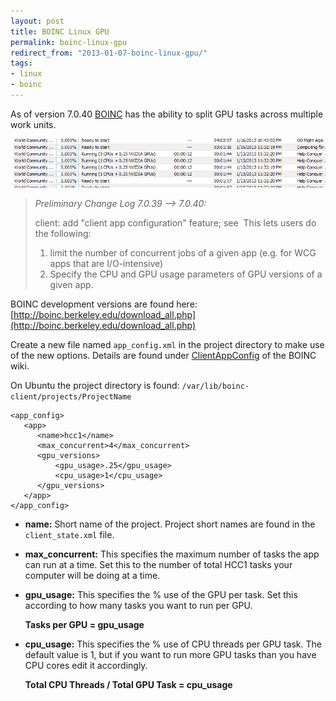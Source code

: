 ```yaml
---
layout: post
title: BOINC Linux GPU
permalink: boinc-linux-gpu
redirect_from: "2013-01-07-boinc-linux-gpu/"
tags:
- linux
- boinc
---
```


As of version 7.0.40 [BOINC](http://boinc.berkeley.edu/) has the ability to split GPU tasks across multiple work units.

![boinc_manager_gpu_tasks](/assets/img/boinc_manager_gpu_tasks.png)

>*Preliminary Change Log 7.0.39 --> 7.0.40:*
>
>client: add "client app configuration" feature; see&nbsp;[](http://boinc.berkeley.edu/trac/wiki/ClientAppConfig)
>This lets users do the following:
>1) limit the number of concurrent jobs of a given app (e.g. for WCG apps that are I/O-intensive)
>2) Specify the CPU and GPU usage parameters of GPU versions of a given app.

BOINC development versions are found here:
[http://boinc.berkeley.edu/download_all.php](http://boinc.berkeley.edu/download_all.php)

Create a new file named `app_config.xml` in the project directory to make use of the new options.
Details are found under [ClientAppConfig](http://boinc.berkeley.edu/trac/wiki/ClientAppConfig) of the BOINC wiki.

On Ubuntu the project directory is found:
`/var/lib/boinc-client/projects/ProjectName`

```
<app_config>
   <app>
      <name>hcc1</name>
      <max_concurrent>4</max_concurrent>
      <gpu_versions>
          <gpu_usage>.25</gpu_usage>
          <cpu_usage>1</cpu_usage>
      </gpu_versions>
   </app>
</app_config>
```

* **name:** Short name of the project. Project short names are found in the `client_state.xml` file.
* **max\_concurrent:** This specifies the maximum number of tasks the app can run at a time. Set this to the number of total HCC1 tasks your computer will be doing at a time.
* **gpu\_usage:** This specifies the % use of the GPU per task. Set this according to how many tasks you want to run per GPU.

	**Tasks per GPU = gpu_usage**
* **cpu\_usage:** This specifies the % use of CPU threads per GPU task. The default value is 1, but if you want to run more GPU tasks than you have CPU cores edit it accordingly.

	**Total CPU Threads / Total GPU Task = cpu_usage**
